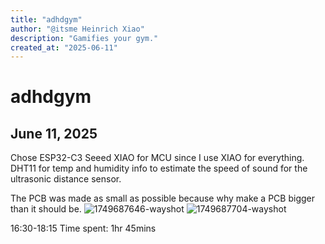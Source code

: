 ```yaml
---
title: "adhdgym"
author: "@itsme Heinrich Xiao"
description: "Gamifies your gym."
created_at: "2025-06-11"
---
```


# adhdgym

## June 11, 2025
Chose ESP32-C3 Seeed XIAO for MCU since I use XIAO for everything. DHT11 for temp and humidity info to estimate the speed of sound for the ultrasonic distance sensor.

The PCB was made as small as possible because why make a PCB bigger than it should be. 
![1749687646-wayshot](https://github.com/user-attachments/assets/26ef98c3-e903-4cc1-9a6c-fc85e012ccc1)
![1749687704-wayshot](https://github.com/user-attachments/assets/9f4e885c-7c24-450c-8668-cdd658201e33)

16:30-18:15 Time spent: 1hr 45mins
